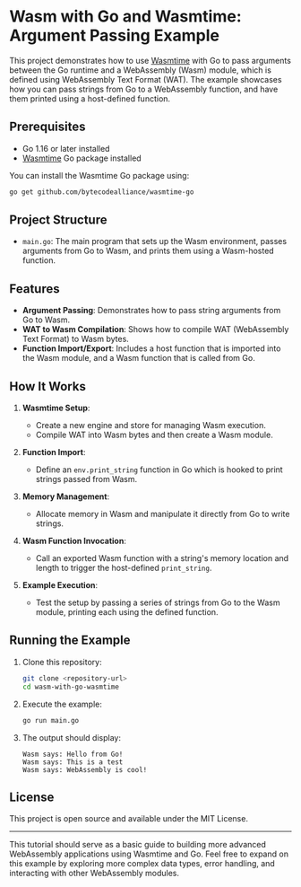 # Wasm with Go and Wasmtime: Argument Passing Example

This project demonstrates how to use [Wasmtime](https://github.com/bytecodealliance/wasmtime) with Go to pass arguments between the Go runtime and a WebAssembly (Wasm) module, which is defined using WebAssembly Text Format (WAT). The example showcases how you can pass strings from Go to a WebAssembly function, and have them printed using a host-defined function.

## Prerequisites

- Go 1.16 or later installed
- [Wasmtime](https://github.com/bytecodealliance/wasmtime-go) Go package installed

You can install the Wasmtime Go package using:

```sh
go get github.com/bytecodealliance/wasmtime-go
```

## Project Structure

- `main.go`: The main program that sets up the Wasm environment, passes arguments from Go to Wasm, and prints them using a Wasm-hosted function.

## Features

- **Argument Passing**: Demonstrates how to pass string arguments from Go to Wasm.
- **WAT to Wasm Compilation**: Shows how to compile WAT (WebAssembly Text Format) to Wasm bytes.
- **Function Import/Export**: Includes a host function that is imported into the Wasm module, and a Wasm function that is called from Go.

## How It Works

1. **Wasmtime Setup**:
    - Create a new engine and store for managing Wasm execution.
    - Compile WAT into Wasm bytes and then create a Wasm module.

2. **Function Import**:
    - Define an `env.print_string` function in Go which is hooked to print strings passed from Wasm.

3. **Memory Management**:
    - Allocate memory in Wasm and manipulate it directly from Go to write strings.

4. **Wasm Function Invocation**:
    - Call an exported Wasm function with a string's memory location and length to trigger the host-defined `print_string`.

5. **Example Execution**:
    - Test the setup by passing a series of strings from Go to the Wasm module, printing each using the defined function.

## Running the Example

1. Clone this repository:

   ```sh
   git clone <repository-url>
   cd wasm-with-go-wasmtime
   ```

2. Execute the example:

   ```sh
   go run main.go
   ```

3. The output should display:

   ```
   Wasm says: Hello from Go!
   Wasm says: This is a test
   Wasm says: WebAssembly is cool!
   ```

## License

This project is open source and available under the MIT License.

---

This tutorial should serve as a basic guide to building more advanced WebAssembly applications using Wasmtime and Go. Feel free to expand on this example by exploring more complex data types, error handling, and interacting with other WebAssembly modules.